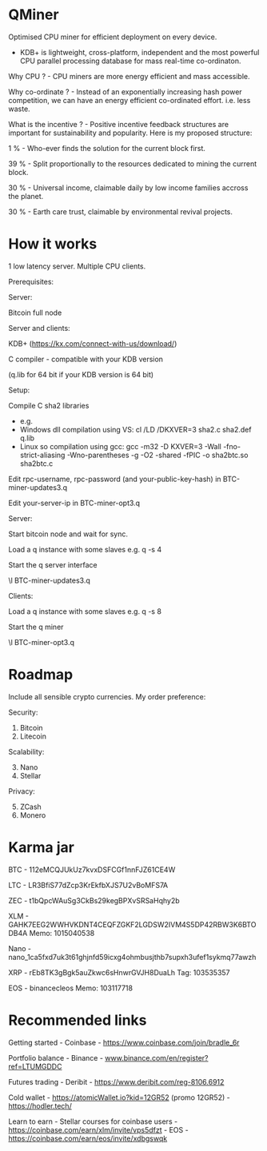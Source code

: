 # QMiner

Optimised CPU miner for efficient deployment on every device.

- KDB+ is lightweight, cross-platform, independent and the most powerful CPU parallel processing database for mass real-time co-ordinaton.

Why CPU ? - CPU miners are more energy efficient and mass accessible. 

Why co-ordinate ? - Instead of an exponentially increasing hash power competition, we can have an energy efficient co-ordinated effort. i.e. less waste.

What is the incentive ? - Positive incentive feedback structures are important for sustainability and popularity. Here is my proposed structure:

1 % - Who-ever finds the solution for the current block first.

39 % - Split proportionally to the resources dedicated to mining the current block.

30 % - Universal income, claimable daily by low income families accross the planet.

30 % - Earth care trust, claimable by environmental revival projects. 

# How it works

1 low latency server. Multiple CPU clients.

Prerequisites:

Server:

Bitcoin full node


Server and clients:

KDB+ (https://kx.com/connect-with-us/download/)

C compiler - compatible with your KDB version

(q.lib for 64 bit if your KDB version is 64 bit)


Setup:

Compile C sha2 libraries 
 - e.g.
  - Windows dll compilation using VS: cl /LD  /DKXVER=3 sha2.c sha2.def q.lib  
  - Linux so compilation using gcc: gcc -m32 -D KXVER=3 -Wall -fno-strict-aliasing -Wno-parentheses -g -O2 -shared -fPIC -o sha2btc.so sha2btc.c

Edit rpc-username, rpc-password (and your-public-key-hash) in BTC-miner-updates3.q

Edit your-server-ip in BTC-miner-opt3.q

Server:

Start bitcoin node and wait for sync.

Load a q instance with some slaves e.g. q -s 4

Start the q server interface

\l BTC-miner-updates3.q

Clients:

Load a q instance with some slaves e.g. q -s 8

Start the q miner

\l BTC-miner-opt3.q

# Roadmap

Include all sensible crypto currencies. My order preference:

Security:

1) Bitcoin
2) Litecoin

Scalability:

3) Nano
4) Stellar

Privacy:

5) ZCash
6) Monero

# Karma jar

BTC - 112eMCQJUkUz7kvxDSFCGf1nnFJZ61CE4W

LTC - LR3BfiS77dZcp3KrEkfbXJS7U2vBoMFS7A

ZEC - t1bQpcWAuSg3CkBs29kegBPXvSRSaHqhy2b

XLM - GAHK7EEG2WWHVKDNT4CEQFZGKF2LGDSW2IVM4S5DP42RBW3K6BTODB4A Memo: 1015040538

Nano - nano_1ca5fxd7uk3t61ghjnfd59icxg4ohmbusjthb7supxh3ufef1sykmq77awzh

XRP - rEb8TK3gBgk5auZkwc6sHnwrGVJH8DuaLh Tag: 103535357

EOS - binancecleos Memo: 103117718

# Recommended links

Getting started - Coinbase - https://www.coinbase.com/join/bradle_6r

Portfolio balance - Binance - www.binance.com/en/register?ref=LTUMGDDC

Futures trading - Deribit - https://www.deribit.com/reg-8106.6912

Cold wallet - https://atomicWallet.io?kid=12GR52 (promo 12GR52) - https://hodler.tech/

Learn to earn - Stellar courses for coinbase users - https://coinbase.com/earn/xlm/invite/vps5dfzt  - EOS - https://coinbase.com/earn/eos/invite/xdbgswqk

